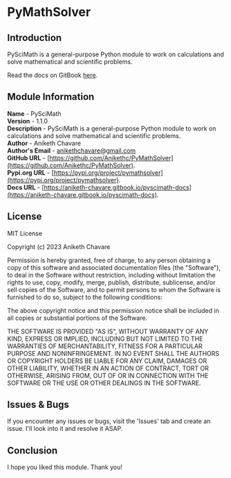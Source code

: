 # PyMathSolver

## Introduction

PySciMath is a general-purpose Python module to work on calculations and solve mathematical and scientific problems.

Read the docs on GitBook [here](https://aniketh-chavare.gitbook.io/pyscimath-docs).

## Module Information

**Name** - PySciMath </br>
**Version** - 1.1.0 </br>
**Description** - PySciMath is a general-purpose Python module to work on calculations and solve mathematical and scientific problems.</br>
**Author** - Aniketh Chavare </br>
**Author's Email** - anikethchavare@gmail.com </br>
**GitHub URL** - [https://github.com/Anikethc/PyMathSolver](https://github.com/Anikethc/PyMathSolver). </br>
**Pypi.org URL** - [https://pypi.org/project/pymathsolver](https://pypi.org/project/pymathsolver). </br>
**Docs URL** - [https://aniketh-chavare.gitbook.io/pyscimath-docs](https://aniketh-chavare.gitbook.io/pyscimath-docs).

## License

MIT License

Copyright (c) 2023 Aniketh Chavare

Permission is hereby granted, free of charge, to any person obtaining a copy
of this software and associated documentation files (the "Software"), to deal
in the Software without restriction, including without limitation the rights
to use, copy, modify, merge, publish, distribute, sublicense, and/or sell
copies of the Software, and to permit persons to whom the Software is
furnished to do so, subject to the following conditions:

The above copyright notice and this permission notice shall be included in all
copies or substantial portions of the Software.

THE SOFTWARE IS PROVIDED "AS IS", WITHOUT WARRANTY OF ANY KIND, EXPRESS OR
IMPLIED, INCLUDING BUT NOT LIMITED TO THE WARRANTIES OF MERCHANTABILITY,
FITNESS FOR A PARTICULAR PURPOSE AND NONINFRINGEMENT. IN NO EVENT SHALL THE
AUTHORS OR COPYRIGHT HOLDERS BE LIABLE FOR ANY CLAIM, DAMAGES OR OTHER
LIABILITY, WHETHER IN AN ACTION OF CONTRACT, TORT OR OTHERWISE, ARISING FROM,
OUT OF OR IN CONNECTION WITH THE SOFTWARE OR THE USE OR OTHER DEALINGS IN THE
SOFTWARE.

## Issues & Bugs

If you encounter any issues or bugs, visit the 'Issues' tab and create an issue. I'll look into it and resolve it ASAP.

## Conclusion

I hope you liked this module. Thank you!